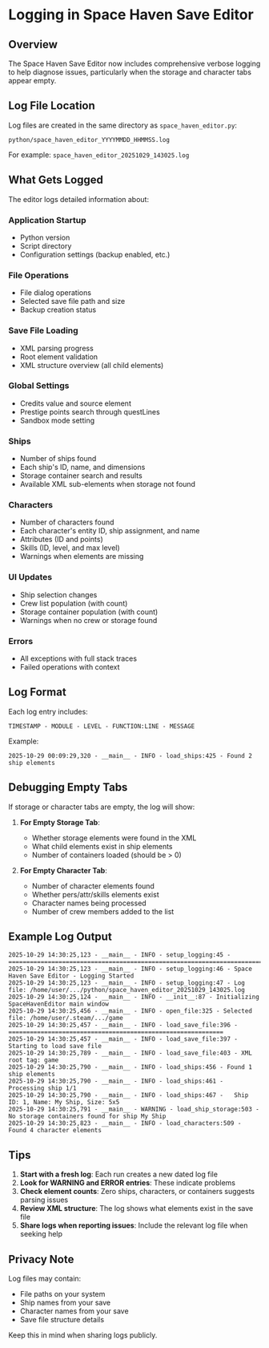# Logging in Space Haven Save Editor

## Overview

The Space Haven Save Editor now includes comprehensive verbose logging to help diagnose issues, particularly when the storage and character tabs appear empty.

## Log File Location

Log files are created in the same directory as `space_haven_editor.py`:
```
python/space_haven_editor_YYYYMMDD_HHMMSS.log
```

For example: `space_haven_editor_20251029_143025.log`

## What Gets Logged

The editor logs detailed information about:

### Application Startup
- Python version
- Script directory
- Configuration settings (backup enabled, etc.)

### File Operations
- File dialog operations
- Selected save file path and size
- Backup creation status

### Save File Loading
- XML parsing progress
- Root element validation
- XML structure overview (all child elements)

### Global Settings
- Credits value and source element
- Prestige points search through questLines
- Sandbox mode setting

### Ships
- Number of ships found
- Each ship's ID, name, and dimensions
- Storage container search and results
- Available XML sub-elements when storage not found

### Characters
- Number of characters found
- Each character's entity ID, ship assignment, and name
- Attributes (ID and points)
- Skills (ID, level, and max level)
- Warnings when elements are missing

### UI Updates
- Ship selection changes
- Crew list population (with count)
- Storage container population (with count)
- Warnings when no crew or storage found

### Errors
- All exceptions with full stack traces
- Failed operations with context

## Log Format

Each log entry includes:
```
TIMESTAMP - MODULE - LEVEL - FUNCTION:LINE - MESSAGE
```

Example:
```
2025-10-29 00:09:29,320 - __main__ - INFO - load_ships:425 - Found 2 ship elements
```

## Debugging Empty Tabs

If storage or character tabs are empty, the log will show:

1. **For Empty Storage Tab**:
   - Whether storage elements were found in the XML
   - What child elements exist in ship elements
   - Number of containers loaded (should be > 0)

2. **For Empty Character Tab**:
   - Number of character elements found
   - Whether pers/attr/skills elements exist
   - Character names being processed
   - Number of crew members added to the list

## Example Log Output

```
2025-10-29 14:30:25,123 - __main__ - INFO - setup_logging:45 - ================================================================================
2025-10-29 14:30:25,123 - __main__ - INFO - setup_logging:46 - Space Haven Save Editor - Logging Started
2025-10-29 14:30:25,123 - __main__ - INFO - setup_logging:47 - Log file: /home/user/.../python/space_haven_editor_20251029_143025.log
2025-10-29 14:30:25,124 - __main__ - INFO - __init__:87 - Initializing SpaceHavenEditor main window
2025-10-29 14:30:25,456 - __main__ - INFO - open_file:325 - Selected file: /home/user/.steam/.../game
2025-10-29 14:30:25,457 - __main__ - INFO - load_save_file:396 - ============================================================
2025-10-29 14:30:25,457 - __main__ - INFO - load_save_file:397 - Starting to load save file
2025-10-29 14:30:25,789 - __main__ - INFO - load_save_file:403 - XML root tag: game
2025-10-29 14:30:25,790 - __main__ - INFO - load_ships:456 - Found 1 ship elements
2025-10-29 14:30:25,790 - __main__ - INFO - load_ships:461 - Processing ship 1/1
2025-10-29 14:30:25,790 - __main__ - INFO - load_ships:467 -   Ship ID: 1, Name: My Ship, Size: 5x5
2025-10-29 14:30:25,791 - __main__ - WARNING - load_ship_storage:503 -     No storage containers found for ship My Ship
2025-10-29 14:30:25,823 - __main__ - INFO - load_characters:509 - Found 4 character elements
```

## Tips

1. **Start with a fresh log**: Each run creates a new dated log file
2. **Look for WARNING and ERROR entries**: These indicate problems
3. **Check element counts**: Zero ships, characters, or containers suggests parsing issues
4. **Review XML structure**: The log shows what elements exist in the save file
5. **Share logs when reporting issues**: Include the relevant log file when seeking help

## Privacy Note

Log files may contain:
- File paths on your system
- Ship names from your save
- Character names from your save
- Save file structure details

Keep this in mind when sharing logs publicly.
